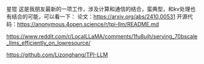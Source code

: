 星锟 这是我朋友最新的一项工作，涉及计算和通信的结合，蛮典型，和kv处理也有结合的可能，可以看一下：
论文：https://arxiv.org/abs/2410.00531
开源代码：https://anonymous.4open.science/r/tpi-llm/README.md

https://www.reddit.com/r/LocalLLaMA/comments/1fu8ujh/serving_70bscale_llms_efficiently_on_lowresource/

https://github.com/Lizonghang/TPI-LLM



